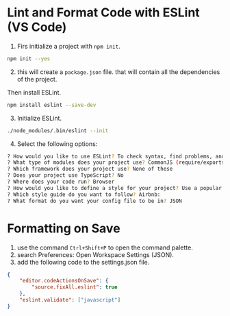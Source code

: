 # Lint and Format Code with ESLint (VS Code)

1. Firs initialize a project with `npm init`.

```bash
npm init --yes
```
2. this will create a `package.json` file. that will contain all the dependencies of the project.

Then install ESLint.

```bash
npm install eslint --save-dev
```

3. Initialize ESLint.

```bash
./node_modules/.bin/eslint --init
```

4. Select the following options:

```bash
? How would you like to use ESLint? To check syntax, find problems, and enforce code style
? What type of modules does your project use? CommonJS (require/exports)
? Which framework does your project use? None of these
? Does your project use TypeScript? No
? Where does your code run? Browser
? How would you like to define a style for your project? Use a popular style guide
? Which style guide do you want to follow? Airbnb:
? What format do you want your config file to be in? JSON
```

# Formatting on Save

1. use the command `Ctrl+Shift+P` to open the command palette.
2. search Preferences: Open Workspace Settings (JSON).
3. add the following code to the settings.json file.

```json
{
    "editor.codeActionsOnSave": {
        "source.fixAll.eslint": true
    },
    "eslint.validate": ["javascript"]
}
```








